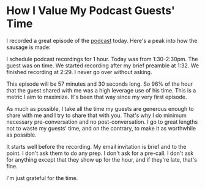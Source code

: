 # How I Value My Podcast Guests' Time

I recorded a great episode of the [podcast](http://podofjake.com) today. Here's a peak into how the sausage is made:

I schedule podcast recordings for 1 hour. Today was from 1:30-2:30pm. The guest was on time. We started recording after my brief preamble at 1:32. We finished recording at 2:29. I never go over without asking.

This episode will be 57 minutes and 30 seconds long. So 96% of the hour that the guest shared with me was a high leverage use of his time. This is a metric I aim to maximize. It's been that way since my very first episode.

As much as possible, I take all the time my guests are generous enough to share with me and I try to share that with you. That's why I do minimum necessary pre-conversation and no post-conversation. I go to great lengths not to waste my guests' time, and on the contrary, to make it as worthwhile as possible.

It starts well before the recording. My email invitation is brief and to the point. I don't ask them to do any prep. I don't ask for a pre-call. I don't ask for anything except that they show up for the hour, and if they're late, that's fine.

I'm just grateful for the time.
